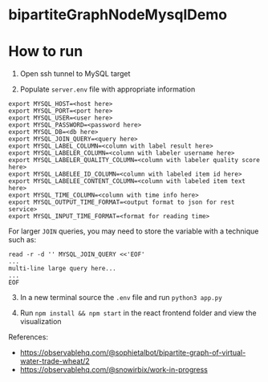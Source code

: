 # bipartiteGraphNodeMysqlDemo

# How to run

1. Open ssh tunnel to MySQL target

2. Populate `server.env` file with appropriate information

```
export MYSQL_HOST=<host here>
export MYSQL_PORT=<port here>
export MYSQL_USER=<user here>
export MYSQL_PASSWORD=<password here>
export MYSQL_DB=<db here>
export MYSQL_JOIN_QUERY=<query here>
export MYSQL_LABEL_COLUMN=<column with label result here>
export MYSQL_LABELER_COLUMN=<column with labeler username here>
export MYSQL_LABELER_QUALITY_COLUMN=<column with labeler quality score here>
export MYSQL_LABELEE_ID_COLUMN=<column with labeled item id here>
export MYSQL_LABELEE_CONTENT_COLUMN=<column with labeled item text here>
export MYSQL_TIME_COLUMN=<column with time info here>
export MYSQL_OUTPUT_TIME_FORMAT=<output format to json for rest service>
export MYSQL_INPUT_TIME_FORMAT=<format for reading time>
```

For larger `JOIN` queries, you may need to store the variable with a technique such as:

```
read -r -d '' MYSQL_JOIN_QUERY <<'EOF'
...
multi-line large query here...
...
EOF
```

3. In a new terminal source the `.env` file and run `python3 app.py`

4. Run `npm install && npm start` in the react frontend folder and view the visualization

References:
  - https://observablehq.com/@sophietalbot/bipartite-graph-of-virtual-water-trade-wheat/2
  - https://observablehq.com/@snowirbix/work-in-progress

